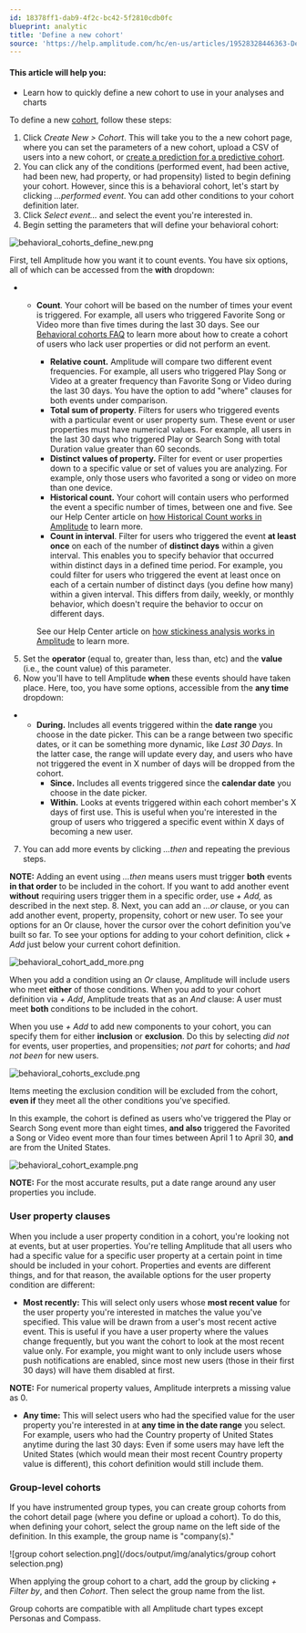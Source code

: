 ```yaml
---
id: 18378ff1-dab9-4f2c-bc42-5f2810cdb0fc
blueprint: analytic
title: 'Define a new cohort'
source: 'https://help.amplitude.com/hc/en-us/articles/19528328446363-Define-a-new-cohort'
---
```

#### This article will help you:

* Learn how to quickly define a new cohort to use in your analyses and charts

To define a new [cohort](/docs/analytics/behavioral-cohorts), follow these steps:

1. Click *Create New > Cohort*. This will take you to the a new cohort page, where you can set the parameters of a new cohort, upload a CSV of users into a new cohort, or [create a prediction for a predictive cohort](/docs/cdp/audiences/predictions).
2. You can click any of the conditions (performed event, had been active, had been new, had property, or had propensity) listed to begin defining your cohort. However, since this is a behavioral cohort, let's start by clicking *...performed event*. You can add other conditions to your cohort definition later.
3. Click *Select event...* and select the event you're interested in.
4. Begin setting the parameters that will define your behavioral cohort:

![behavioral_cohorts_define_new.png](/docs/output/img/analytics/behavioral_cohorts_define_new.png)

First, tell Amplitude how you want it to count events. You have six options, all of which can be accessed from the **with** dropdown:

* * **Count**. Your cohort will be based on the number of times your event is triggered. For example, all users who triggered Favorite Song or Video more than five times during the last 30 days. See our [Behavioral cohorts FAQ](https://help.amplitude.com/hc/en-us/articles/4402840043789) to learn more about how to create a cohort of users who lack user properties or did not perform an event.
	* **Relative count.** Amplitude will compare two different event frequencies. For example, all users who triggered Play Song or Video at a greater frequency than Favorite Song or Video during the last 30 days. You have the option to add "where" clauses for both events under comparison.
	* **Total sum of property**. Filters for users who triggered events with a particular event or user property sum. These event or user properties must have numerical values. For example, all users in the last 30 days who triggered Play or Search Song with total Duration value greater than 60 seconds.
	* **Distinct values of property.** Filter for event or user properties down to a specific value or set of values you are analyzing. For example, only those users who favorited a song or video on more than one device.
	* **Historical count.** Your cohort will contain users who performed the event a specific number of times, between one and five. See our Help Center article on [how Historical Count works in Amplitude](/docs/analytics/historical-count-1) to learn more.
	* **Count in interval**. Filter for users who triggered the event **at least once** on each of the number of **distinct days** within a given interval. This enables you to specify behavior that occurred within distinct days in a defined time period. For example, you could filter for users who triggered the event at least once on each of a certain number of distinct days (you define how many) within a given interval. This differs from daily, weekly, or monthly behavior, which doesn't require the behavior to occur on different days.  
	  
	See our Help Center article on [how stickiness analysis works in Amplitude](/docs/analytics/charts/stickiness/stickiness-interpret) to learn more.

5. Set the **operator** (equal to, greater than, less than, etc) and the **value** (i.e., the count value) of this parameter.
6. Now you'll have to tell Amplitude **when** these events should have taken place. Here, too, you have some options, accessible from the **any time** dropdown:

* * **During.** Includes all events triggered within the **date range** you choose in the date picker. This can be a range between two specific dates, or it can be something more dynamic, like *Last 30 Days*. In the latter case, the range will update every day, and users who have not triggered the event in X number of days will be dropped from the cohort.
	* **Since.** Includes all events triggered since the **calendar date** you choose in the date picker.
	* **Within.** Looks at events triggered within each cohort member's X days of first use. This is useful when you're interested in the group of users who triggered a specific event within X days of becoming a new user.

7. You can add more events by clicking *...then* and repeating the previous steps.  
  
**NOTE:** Adding an event using *...then* means users must trigger **both** events **in that order** to be included in the cohort. If you want to add another event **without** requiring users trigger them in a specific order, use *+ Add,* as described in the next step.
8. Next, you can add an *...or* clause, or you can add another event, property, propensity, cohort or new user. To see your options for an Or clause, hover the cursor over the cohort definition you've built so far. To see your options for adding to your cohort definition, click *+ Add* just below your current cohort definition.

![behavioral_cohort_add_more.png](/docs/output/img/analytics/behavioral_cohort_add_more.png)

When you add a condition using an *Or* clause, Amplitude will include users who meet **either** of those conditions. When you add to your cohort definition via *+ Add*, Amplitude treats that as an *And* clause: A user must meet **both** conditions to be included in the cohort.

When you use *+ Add* to add new components to your cohort, you can specify them for either **inclusion** or **exclusion**. Do this by selecting *did not* for events, user properties, and propensities; *not part* for cohorts; and *had not been* for new users.

![behavioral_cohorts_exclude.png](/docs/output/img/analytics/behavioral_cohorts_exclude.png)

Items meeting the exclusion condition will be excluded from the cohort, **even if** they meet all the other conditions you've specified.

In this example, the cohort is defined as users who've triggered the Play or Search Song event more than eight times, **and also** triggered the Favorited a Song or Video event more than four times between April 1 to April 30, **and** are from the United States.

![behavioral_cohort_example.png](/docs/output/img/analytics/behavioral_cohort_example.png)

**NOTE:** For the most accurate results, put a date range around any user properties you include.

### User property clauses

When you include a user property condition in a cohort, you're looking not at events, but at user properties. You're telling Amplitude that all users who had a specific value for a specific user property at a certain point in time should be included in your cohort. Properties and events are different things, and for that reason, the available options for the user property condition are different:

* **Most recently:** This will select only users whose **most recent value** for the user property you're interested in matches the value you've specified. This value will be drawn from a user's most recent active event. This is useful if you have a user property where the values change frequently, but you want the cohort to look at the most recent value only. For example, you might want to only include users whose push notifications are enabled, since most new users (those in their first 30 days) will have them disabled at first.  
  
**NOTE:** For numerical property values, Amplitude interprets a missing value as 0.
* **Any time:** This will select users who had the specified value for the user property you're interested in at **any time in the date range** you select. For example, users who had the Country property of United States anytime during the last 30 days: Even if some users may have left the United States (which would mean their most recent Country property value is different), this cohort definition would still include them.

### Group-level cohorts

If you have instrumented group types, you can create group cohorts from the cohort detail page (where you define or upload a cohort). To do this, when defining your cohort, select the group name on the left side of the definition. In this example, the group name is "company(s)."

![group cohort selection.png](/docs/output/img/analytics/group cohort selection.png)

When applying the group cohort to a chart, add the group by clicking *+ Filter by*, and then *Cohort*. Then select the group name from the list.

Group cohorts are compatible with all Amplitude chart types except Personas and Compass.
